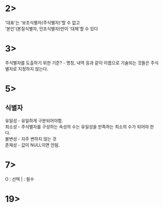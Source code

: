 # 2>
'대표'는 '보조식별자(주식별자)'할 수 없고    
'본인'(본질식별자, 인조식별자)만이 '대체'할 수 있다    

# 3>
주식별자를 도출하기 위한 기준? - 명칭, 내역 등과 같이 이름으로 기술되는 것들은 주식별자로 지정하지 않는다.

# 5>
## 식별자
유일성 - 유일하게 구분되어야함.  
최소성 - 주식별자를 구성하는 속성의 수는 유일성을 만족하는 최소의 수가 되어야 한다.  
불변성 - 자주 변하지 않는 것  
존재성 - 값이 NULL이면 안됨.  

# 7>
O : 선택
| : 필수

# 19>
